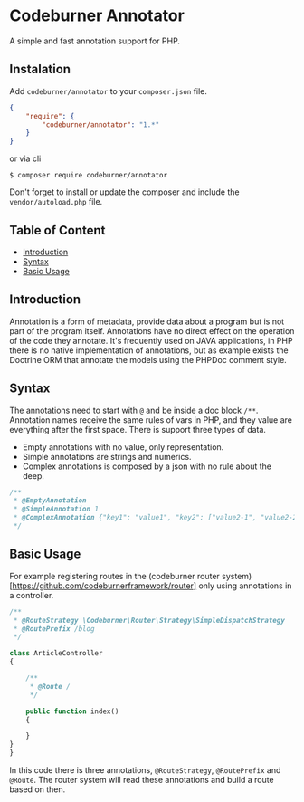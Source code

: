 # Codeburner Annotator

A simple and fast annotation support for PHP.

## Instalation
Add `codeburner/annotator` to your `composer.json` file.

```json
{
    "require": {
        "codeburner/annotator": "1.*"
    }
}
```
or via cli
```
$ composer require codeburner/annotator
```

Don't forget to install or update the composer and include the `vendor/autoload.php` file.

## Table of Content

- [Introduction](#introduction)
- [Syntax](#syntax)
- [Basic Usage](#basic-usage)

## Introduction

 Annotation is a form of metadata, provide data about a program but is not part of the program itself. Annotations have no direct effect on the operation of the code they annotate.
 It's frequently used on JAVA applications, in PHP there is no native implementation of annotations, but as example exists the Doctrine ORM that annotate the models using the PHPDoc comment style.

## Syntax

The annotations need to start with `@` and be inside a doc block `/**`. Annotation names receive the same rules of vars in PHP, and they value are everything after the first space. There is support three types of data. 

- Empty annotations with no value, only representation. 
- Simple annotations are strings and numerics.
- Complex annotations is composed by a json with no rule about the deep.

```php
/**
 * @EmptyAnnotation
 * @SimpleAnnotation 1
 * @ComplexAnnotation {"key1": "value1", "key2": ["value2-1", "value2-2"]}
 */
```

## Basic Usage

For example registering routes in the (codeburner router system)[https://github.com/codeburnerframework/router] only using annotations in a controller.

```php
/**
 * @RouteStrategy \Codeburner\Router\Strategy\SimpleDispatchStrategy
 * @RoutePrefix /blog
 */

class ArticleController
{

	/**
	 * @Route /
	 */

	public function index()
	{

	}
}
}
```

In this code there is three annotations, `@RouteStrategy`, `@RoutePrefix` and `@Route`. The router system will read these annotations and build a route based on then.
